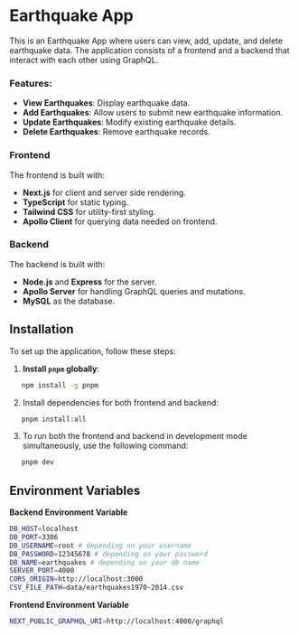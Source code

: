 # Earthquake App

This is an Earthquake App where users can view, add, update, and delete earthquake data. The application consists of a frontend and a backend that interact with each other using GraphQL.

### Features:

- **View Earthquakes**: Display earthquake data.
- **Add Earthquakes**: Allow users to submit new earthquake information.
- **Update Earthquakes**: Modify existing earthquake details.
- **Delete Earthquakes**: Remove earthquake records.

### Frontend

The frontend is built with:

- **Next.js** for client and server side rendering.
- **TypeScript** for static typing.
- **Tailwind CSS** for utility-first styling.
- **Apollo Client** for querying data needed on frontend.

### Backend

The backend is built with:

- **Node.js** and **Express** for the server.
- **Apollo Server** for handling GraphQL queries and mutations.
- **MySQL** as the database.

## Installation

To set up the application, follow these steps:

1. **Install `pnpm` globally**:

```bash
   npm install -g pnpm
```

2. Install dependencies for both frontend and backend:

```bash
   pnpm install:all
```

3. To run both the frontend and backend in development mode simultaneously, use the following command:

```bash
   pnpm dev
```

## Environment Variables

**Backend Environment Variable**

```bash
DB_HOST=localhost
DB_PORT=3306
DB_USERNAME=root # depending on your username
DB_PASSWORD=12345678 # depending on your password
DB_NAME=earthquakes # depending on your db name
SERVER_PORT=4000
CORS_ORIGIN=http://localhost:3000
CSV_FILE_PATH=data/earthquakes1970-2014.csv
```

**Frontend Environment Variable**

```bash
NEXT_PUBLIC_GRAPHQL_URI=http://localhost:4000/graphql
```
